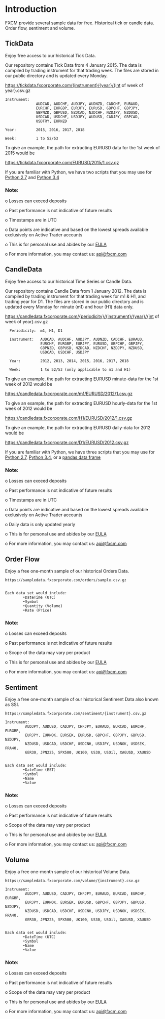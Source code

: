 # Introduction
FXCM provide several sample data for free. Historical tick or candle data. Order flow, sentiment and volume.

## TickData
Enjoy free access to our historical Tick Data.

Our repository contains Tick Data from 4 January 2015. The data is compiled by trading instrument for that trading week. The files are stored in our public directory and is updated every Monday.

https://tickdata.fxcorporate.com/{instrument}/{year}/{int of week of year}.csv.gz

    Instrument: 
                  AUDCAD, AUDCHF, AUDJPY, AUDNZD, CADCHF, EURAUD,
                  EURCHF, EURGBP, EURJPY, EURUSD, GBPCHF, GBPJPY,
                  GBPNZD, GBPUSD, NZDCAD, NZDCHF, NZDJPY, NZDUSD,
                  USDCAD, USDCHF, USDJPY, AUDUSD, CADJPY, GBPCAD,
                  USDTRY, EURNZD

    Year:         2015, 2016, 2017, 2018

    Week:         1 to 52/53

To give an example, the path for extracting EURUSD data for the 1st week of 2015 would be

https://tickdata.fxcorporate.com/EURUSD/2015/1.csv.gz

If you are familiar with Python, we have two scripts that you may use for [Python 2.7](https://github.com/FXCMAPI/FXCMTickData/blob/master/TickData27.py) and [Python 3.4](https://github.com/FXCMAPI/FXCMTickData/blob/master/TickData34.py)


### Note:

o	Losses can exceed deposits

o	Past performance is not indicative of future results

o	Timestamps are in UTC

o	Data points are indicative and based on the lowest spreads available exclusively on Active Trader accounts

o	This is for personal use and abides by our [EULA](https://www.fxcm.com/uk/forms/eula/)

o	For more information, you may contact us: api@fxcm.com 

## CandleData

Enjoy free access to our historical Time Series or Candle Data.

Our repository contains Candle Data from 1 January 2012. The data is compiled by trading instrument for that trading week for m1 & H1, and trading year for D1. The files are stored in our public directory and is updated every Monday for minute (m1) and hour (H1) data only.

https://candledata.fxcorporate.com/{periodicity}/{instrument}/{year}/{int of week of year}.csv.gz

      Periodicity:  m1, H1, D1

      Instrument:   AUDCAD, AUDCHF, AUDJPY, AUDNZD, CADCHF, EURAUD,
                    EURCHF, EURGBP, EURJPY, EURUSD, GBPCHF, GBPJPY,
                    GBPNZD, GBPUSD, NZDCAD, NZDCHF, NZDJPY, NZDUSD,
                    USDCAD, USDCHF, USDJPY

      Year:         2012, 2013, 2014, 2015, 2016, 2017, 2018

      Week:         1 to 52/53 (only applicable to m1 and H1)

To give an example, the path for extracting EURUSD minute-data for the 1st week of 2012 would be

https://candledata.fxcorporate.com/m1/EURUSD/2012/1.csv.gz

To give an example, the path for extracting EURUSD hourly-data for the 1st week of 2012 would be

https://candledata.fxcorporate.com/H1/EURUSD/2012/1.csv.gz

To give an example, the path for extracting EURUSD daily-data for 2012 would be

https://candledata.fxcorporate.com/D1/EURUSD/2012.csv.gz

If you are familiar with Python, we have three scripts that you may use for [Python 2.7](https://github.com/FXCMAPI/FXCMTimeSeriesData/blob/master/CandleData27.py), [Python 3.4](https://github.com/FXCMAPI/FXCMTimeSeriesData/blob/master/CandleData34.py), or a [pandas data frame](https://github.com/FXCMAPI/FXCMTimeSeriesData/blob/master/CandleData(pandas).py)


### Note:

o	Losses can exceed deposits

o	Past performance is not indicative of future results

o	Timestamps are in UTC

o	Data points are indicative and based on the lowest spreads available exclusively on Active Trader accounts

o	Daily data is only updated yearly

o	This is for personal use and abides by our [EULA](https://www.fxcm.com/uk/forms/eula/)

o	For more information, you may contact us: api@fxcm.com 



## Order Flow

Enjoy a free one-month sample of our historical Orders Data.

	https://sampledata.fxcorporate.com/orders/sample.csv.gz


    Each data set would include:
            •DateTime (UTC)
            •Symbol
            •Quantity (Volume)
            •Rate (Price)


### Note:
o	Losses can exceed deposits

o	Past performance is not indicative of future results

o	Scope of the data may vary per product	

o	This is for personal use and abides by our [EULA](https://www.fxcm.com/uk/forms/eula)

o	For more information, you may contact us: api@fxcm.com

 
## Sentiment

Enjoy a free one-month sample of our historical Sentiment Data also known as SSI.

	https://sampledata.fxcorporate.com/sentiment/{instrument}.csv.gz

    Instrument: 
             AUDJPY, AUDUSD, CADJPY, CHFJPY, EURAUD, EURCAD, EURCHF, EURGBP,
             EURJPY, EURNOK, EURSEK, EURUSD, GBPCHF, GBPJPY, GBPUSD, NZDJPY,
             NZDUSD, USDCAD, USDCHF, USDCNH, USDJPY, USDNOK, USDSEK, FRA40,
             GER30, JPN225, SPX500, UK100, US30, USOil, XAGUSD, XAUUSD


    Each data set would include:
            •DateTime (EST)
            •Symbol
            •Name
            •Value


### Note:
o	Losses can exceed deposits

o	Past performance is not indicative of future results

o	Scope of the data may vary per product

o	This is for personal use and abides by our [EULA](https://www.fxcm.com/uk/forms/eula/)

o	For more information, you may contact us: api@fxcm.com
 

## Volume

Enjoy a free one-month sample of our historical Volume Data.

	https://sampledata.fxcorporate.com/volume/{instrument}.csv.gz

    Instrument: 
             AUDJPY, AUDUSD, CADJPY, CHFJPY, EURAUD, EURCAD, EURCHF, EURGBP,
             EURJPY, EURNOK, EURSEK, EURUSD, GBPCHF, GBPJPY, GBPUSD, NZDJPY,
             NZDUSD, USDCAD, USDCHF, USDCNH, USDJPY, USDNOK, USDSEK, FRA40,
             GER30, JPN225, SPX500, UK100, US30, USOil, XAGUSD, XAUUSD


    Each data set would include:
            •DateTime (UTC)
            •Symbol
            •Name
            •Value


### Note:
o	Losses can exceed deposits

o	Past performance is not indicative of future results

o	Scope of the data may vary per product

o	This is for personal use and abides by our [EULA](https://www.fxcm.com/uk/forms/eula/)

o	For more information, you may contact us: api@fxcm.com
 
 
